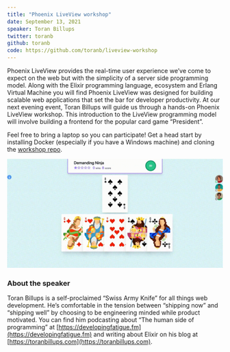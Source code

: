 ```yaml
---
title: "Phoenix LiveView workshop"
date: September 13, 2021
speaker: Toran Billups
twitter: toranb
github: toranb
code: https://github.com/toranb/liveview-workshop
---
```


Phoenix LiveView provides the real-time user experience we’ve come to expect on the web but with the simplicity of a server side programming model. Along with the Elixir programming language, ecosystem and Erlang Virtual Machine you will find Phoenix LiveView was designed for building scalable web applications that set the bar for developer productivity. At our next evening event, Toran Billups will guide us through a hands-on Phoenix LiveView workshop. This introduction to the LiveView programming model will involve building a frontend for the popular card game “President”.

Feel free to bring a laptop so you can participate! Get a head start by installing Docker (especially if you have a Windows machine) and cloning the [workshop repo](https://github.com/toranb/liveview-workshop).

<img src="/img/president-game.gif" alt="President Game" />

### About the speaker

Toran Billups is a self-proclaimed “Swiss Army Knife” for all things web development. He’s comfortable in the tension between “shipping now” and “shipping well” by choosing to be engineering minded while product motivated. You can find him podcasting about “The human side of programming” at [https://developingfatigue.fm](https://developingfatigue.fm) and writing about Elixir on his blog at [https://toranbillups.com](https://toranbillups.com).